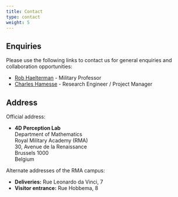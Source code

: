 ```yaml
---
title: Contact
type: contact
weight: 5
---
```




## Enquiries


Please use the following links to contact us for general enquiries and collaboration opportunities:

- [Rob Haelterman](https://researchportal.rma.ac.be/en/persons/rob-haelterman) - Military Professor
- [Charles Hamesse](https://researchportal.rma.ac.be/en/persons/charles-hamesse) - Research Engineer / Project Manager


## Address

Official address: 

- **4D Perception Lab**   \
Department of Mathematics  \
Royal Military Academy (RMA)   
30, Avenue de la Renaissance  
Brussels 1000  
Belgium

Alternate addresses of the RMA campus:
- **Deliveries:** Rue Leonardo da Vinci, 7
- **Visitor entrance:** Rue Hobbema, 8 
